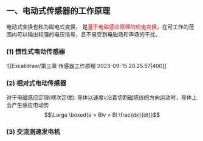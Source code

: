 ## 一、电动式传感器的工作原理
电动式变换也称为磁电式变换， 是<mark style="background: transparent; color: red">基于电磁感应原理的机电变换</mark>，在可工作的范围内可以输出较强的电压信号，且不易受到电磁场和声场的干扰。

### (1) 惯性式电动传感器
![[Excalidraw/第三章 传感器工作原理 2023-09-15 20.25.57|400]]


### (2) 相对式电动传感器
对于电磁感应定理(楞次定律): 导体以速度$v$沿着切割磁感线的方向运动时，导体上会产生感应电动势
$$\Large \boxed{e = Blv = Bl \frac{dx}{dt}}$$

### (3) 交流测速发电机

